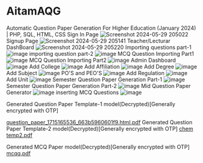 # AitamAQG
Automatic Question Paper Generation For Higher Education (January 2024) | PHP, SQL, HTML, CSS
Sign In Page
![Screenshot 2024-05-29 205022](https://github.com/arisettysaiganesh/AitamAQG/assets/86103704/d6f75602-e69a-4fe5-a90b-5327bc63ddd9)
Signup Page
![Screenshot 2024-05-29 205141](https://github.com/arisettysaiganesh/AitamAQG/assets/86103704/4e76c7f2-4fc2-4de6-b4d8-dbdfe5b601e3)
Teacher/Lecturar DashBoard
![Screenshot 2024-05-29 205220](https://github.com/arisettysaiganesh/AitamAQG/assets/86103704/5e0cdafd-34f7-45cc-91e3-a8cd89c89564)
Importing questions part-1
![image](https://github.com/arisettysaiganesh/AitamAQG/assets/86103704/5b7f33f4-81af-4ba7-bca1-75dae44d1f59)
importing question part-2
![image](https://github.com/arisettysaiganesh/AitamAQG/assets/86103704/e3b6dce6-23fb-4760-9a83-a708f3c81536)
MCQ Question Importing Part1
![image](https://github.com/arisettysaiganesh/AitamAQG/assets/86103704/840af9f8-8d87-4aeb-8d16-4c24c8d1e622)
MCQ Question Importing Part2
![image](https://github.com/arisettysaiganesh/AitamAQG/assets/86103704/afe2f266-509e-4e0b-958a-1615fd22362e)
Admin Dashboard
![image](https://github.com/arisettysaiganesh/AitamAQG/assets/86103704/0e3a8c83-ac0b-438d-ba35-74116906507b)
Add College
![image](https://github.com/arisettysaiganesh/AitamAQG/assets/86103704/10176a81-b93a-4dd3-97b1-bcb23294826d)
Add Affiliation
![image](https://github.com/arisettysaiganesh/AitamAQG/assets/86103704/6a9dd1cf-2de6-4ba2-9764-f601fb7c3f1e)
Add Degree
![image](https://github.com/arisettysaiganesh/AitamAQG/assets/86103704/8588dd34-78ea-4952-bad9-fdf19d059053)
Add Subject
![image](https://github.com/arisettysaiganesh/AitamAQG/assets/86103704/e388982a-9332-4ef1-8ba0-1f01ead4f1a5)
PO'S and PEO'S
![image](https://github.com/arisettysaiganesh/AitamAQG/assets/86103704/773ddc6e-1c25-4f23-865d-0e73d20ce6ae)
Add Regulation
![image](https://github.com/arisettysaiganesh/AitamAQG/assets/86103704/a7d37f13-59a1-4d9d-bf9b-aa61fc2e1a78)
Add Unit
![image](https://github.com/arisettysaiganesh/AitamAQG/assets/86103704/22d69e35-8522-4a64-b771-6a5b62871b76)
Semester Question Paper Generation Part-1
![image](https://github.com/arisettysaiganesh/AitamAQG/assets/86103704/6f0c1e25-f578-497c-809e-3f1dc7cc573b)
Semester Question Paper Generation Part-2
![image](https://github.com/arisettysaiganesh/AitamAQG/assets/86103704/c70507e2-7ffa-4a42-b07a-b121845338b8)
Mid Question Paper Generator
![image](https://github.com/arisettysaiganesh/AitamAQG/assets/86103704/352b7cf9-81b8-40de-bf4c-7698b5ba98b7)
inserting MCQ Questions
![image](https://github.com/arisettysaiganesh/AitamAQG/assets/86103704/bf00542a-60f0-4983-8683-67f393b9fb2d)

Generated Question Paper Template-1 model(Decrypted)[Generally encrypted with OTP]

[question_paper_1715165536_663b5960601f9.html.pdf](https://github.com/arisettysaiganesh/AitamAQG/files/15486720/question_paper_1715165536_663b5960601f9.html.pdf)
Generated Question Paper Template-2 model(Decrypted)[Generally encrypted with OTP]
[chem temp2.pdf](https://github.com/arisettysaiganesh/AitamAQG/files/15486728/chem.temp2.pdf)

Generated MCQ Paper model(Decrypted)[Generally encrypted with OTP]
[mcqq.pdf](https://github.com/arisettysaiganesh/AitamAQG/files/15486748/mcqq.pdf)









